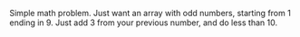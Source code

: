 Simple math problem.
Just want an array with odd numbers, starting from 1 ending in 9. Just add 3 from your previous number, and do less than 10.
